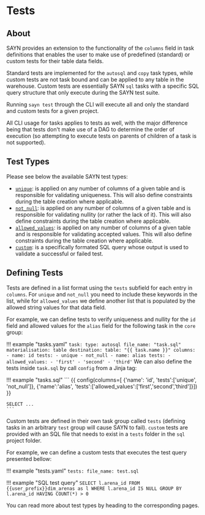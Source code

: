 # Tests

## About

SAYN provides an extension to the functionality of the `columns` field in task definitions that enables the user to make use of predefined (standard) or custom tests for their table data fields.

Standard tests are implemented for the `autosql` and `copy` task types, while custom tests are not task bound and can be applied to any table in the warehouse. Custom tests are essentially SAYN `sql` tasks with a specific SQL query structure that only execute during the SAYN test suite.

Running `sayn test` through the CLI will execute all and only the standard and custom tests for a given project.

All CLI usage for tasks applies to tests as well, with the major difference being that tests don't make use of a DAG to determine the order of execution (so attempting to execute tests on parents of children of a task is not supported).


## Test Types

Please see below the available SAYN test types:

- [`unique`](standard.md): is applied on any number of columns of a given table and is responsible for validating uniqueness. This will also define constraints during the table creation where applicable.
- [`not_null`](standard.md): is applied on any number of columns of a given table and is responsible for validating nullity (or rather the lack of it). This will also define constraints during the table creation where applicable.
- [`allowed_values`](standard.md): is applied on any number of columns of a given table and is responsible for validating accepted values. This will also define constraints during the table creation where applicable.
- [`custom`](custom.md): is a specifically formated SQL query whose output is used to validate a successful or failed test.


## Defining Tests

Tests are defined in a list format using the `tests` subfield for each entry in `columns`. For `unique` and `not_null` you need to include these keywords in the list, while for `allowed_values` we define another list that is populated by the allowed string values for that data field.

For example, we can define tests to verify uniqueness and nullity for the `id` field and allowed values for the `alias` field for the following task in the `core` group:

!!! example "tasks.yaml"
    ```
      task:
        type: autosql
        file_name: "task.sql"
        materialisation: table
        destination:
          table: "{{ task.name }}"
        columns:
          - name: id
            tests:
              - unique
              - not_null
          - name: alias
            tests:
              - allowed_values:
                - 'first'
                - 'second'
                - 'third'
    ```
We can also define the tests inside `task.sql` by call `config` from a Jinja tag:

!!! example "tasks.sql"
    ```
    {{ config(columns=[ {'name': 'id', 'tests':['unique', 'not_null']},
                        {'name':'alias', 'tests':['allowed_values':['first','second','third']}]) }}

    SELECT ...
    ```


Custom tests are defined in their own task group called `tests` (defining tasks in an arbitrary `test` group will cause SAYN to fail). `custom` tests are provided with an SQL file that needs to exist in a `tests` folder in the `sql` project folder.

For example, we can define a custom tests that executes the test query presented bellow:

!!! example "tests.yaml"
    ```
    tests:
      file_name: test.sql
    ```

!!! example "SQL test query"
    ```
    SELECT l.arena_id
    FROM {{user_prefix}}dim_arenas as l
    WHERE l.arena_id IS NULL
    GROUP BY l.arena_id
    HAVING COUNT(*) > 0
    ```


You can read more about test types by heading to the corresponding pages.
